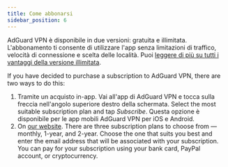 ```yaml
---
title: Come abbonarsi
sidebar_position: 6
---
```


AdGuard VPN è disponibile in due versioni: gratuita e illimitata. L'abbonamento ti consente di utilizzare l'app senza limitazioni di traffico, velocità di connessione e scelta delle località. Puoi [leggere di più su tutti i vantaggi della versione illimitata](/general/free-vs-unlimited).

If you have decided to purchase a subscription to AdGuard VPN, there are two ways to do this:

1. Tramite un acquisto in-app. Vai all'app di AdGuard VPN e tocca sulla freccia nell'angolo superiore destro della schermata. Select the most suitable subscription plan and tap *Subscribe*. Questa opzione è disponibile per le app mobili AdGuard VPN per iOS e Android.
2. On [our website](https://adguard-vpn.com/license.html). There are three subscription plans to choose from — monthly, 1-year, and 2-year. Choose the one that suits you best and enter the email address that will be associated with your subscription. You can pay for your subscription using your bank card, PayPal account, or cryptocurrency.
